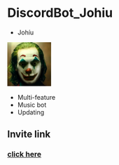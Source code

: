 # DiscordBot_Johiu
- Johíu
<img src="logo.png" width="100" height="100"/>

- Multi-feature
- Music bot
- Updating

## Invite link
### [click here](https://discord.com/oauth2/authorize?client_id=912789977153282109&permissions=8&scope=bot)
